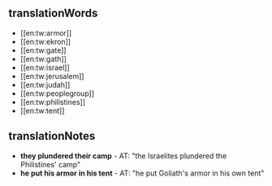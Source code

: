 ## translationWords

* [[en:tw:armor]]
* [[en:tw:ekron]]
* [[en:tw:gate]]
* [[en:tw:gath]]
* [[en:tw:israel]]
* [[en:tw:jerusalem]]
* [[en:tw:judah]]
* [[en:tw:peoplegroup]]
* [[en:tw:philistines]]
* [[en:tw:tent]]

## translationNotes

* **they plundered their camp** - AT: "the Israelites plundered the Philistines' camp"
* **he put his armor in his tent** - AT: "he put Goliath's armor in his own tent"
